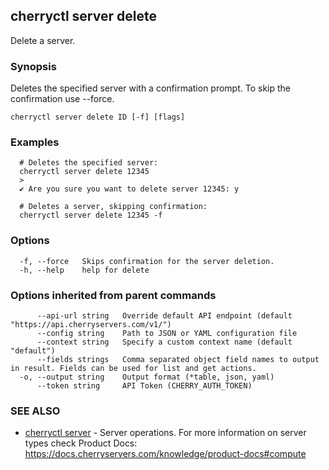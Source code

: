 ## cherryctl server delete

Delete a server.

### Synopsis

Deletes the specified server with a confirmation prompt. To skip the confirmation use --force.

```
cherryctl server delete ID [-f] [flags]
```

### Examples

```
  # Deletes the specified server:
  cherryctl server delete 12345
  >
  ✔ Are you sure you want to delete server 12345: y
  		
  # Deletes a server, skipping confirmation:
  cherryctl server delete 12345 -f
```

### Options

```
  -f, --force   Skips confirmation for the server deletion.
  -h, --help    help for delete
```

### Options inherited from parent commands

```
      --api-url string   Override default API endpoint (default "https://api.cherryservers.com/v1/")
      --config string    Path to JSON or YAML configuration file
      --context string   Specify a custom context name (default "default")
      --fields strings   Comma separated object field names to output in result. Fields can be used for list and get actions.
  -o, --output string    Output format (*table, json, yaml)
      --token string     API Token (CHERRY_AUTH_TOKEN)
```

### SEE ALSO

* [cherryctl server](cherryctl_server.md)	 - Server operations. For more information on server types check Product Docs: https://docs.cherryservers.com/knowledge/product-docs#compute

